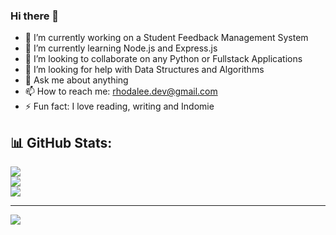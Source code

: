 ### Hi there 👋

<!--
**rhoda-lee/rhoda-lee** is a ✨ _special_ ✨ repository because its `README.md` (this file) appears on your GitHub profile.


Here are some ideas to get you started:-->

- 🔭 I’m currently working on a Student Feedback Management System
- 🌱 I’m currently learning Node.js and Express.js
- 👯 I’m looking to collaborate on any Python or Fullstack Applications
- 🤔 I’m looking for help with Data Structures and Algorithms
- 💬 Ask me about anything
- 📫 How to reach me: rhodalee.dev@gmail.com
- ⚡ Fun fact: I love reading, writing and Indomie

## 📊 GitHub Stats:
![](https://github-readme-stats.vercel.app/api?username=rhoda-lee&theme=radical&hide_border=false&include_all_commits=true&count_private=true)<br/>
![](https://github-readme-streak-stats.herokuapp.com/?user=rhoda-lee&theme=radical&hide_border=false)<br/>
![](https://github-readme-stats.vercel.app/api/top-langs/?username=rhoda-lee&theme=radical&hide_border=false&include_all_commits=true&count_private=true&layout=compact)


---
[![](https://visitcount.itsvg.in/api?id=rhodal-lee&icon=9&color=8)](https://visitcount.itsvg.in)

<!-- Proudly created with GPRM ( https://gprm.itsvg.in ) -->
